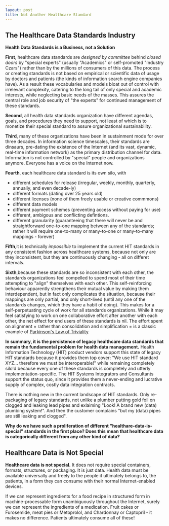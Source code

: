 ```yaml
---
layout: post
title: Not Another Healthcare Standard
---
```



The Healthcare Data Standards Industry
-----

**Health Data Standards is a Business, not a Solution**

**First**, healthcare data standards are *designed by committee* behind *closed doors* by "special experts" (usually "Academics" or self-promoted "Industry Czars") rather than by the millions of consumers of this data. The process or creating standards is not based on empirical or scientific data of usage by doctors and patients (the kinds of information search engine companies have).  As a result these vocabularies and models bloat out of control with irrelevant complexity, catering to the long tail of only special and academic interests, while neglecting basic needs of the masses. This assures the central role and job security of "the experts"  for continued management of these standards.

**Second**, all health data standards organization have different agendas, goals, and procedures they need to support, not least of which is to monetize their special standard to assure organizational sustainability.  

**Third**, many of these organizations have been in sustainment mode for over three decades.  In information science timescales, their standards are dinsaurs, pre-dating the existence of the Internet (and its vast, dynamic, real-time information network) as the primary distribution channel for data.  Information is not controlled by "special" people and organizations anymore. Everyone has a voice on the Internet now. 

**Fourth**, each healthcare data standard is its own silo, with

* different schedules for release  (irregular, weekly, monthly, quarterly, annually, and even decade-ly)
* different formats (dating over 25 years old)
* different licenses (none of them freely usable or creative commmons)
* different data models
* different payment schemes (preventing access without paying for use)
* different, ambigous and conflicting defintions.
* different granularity (guaranteeing that there will never be and straightforward one-to-one mapping between any of the standards;  rather it will require one-to-many or many-to-one or many-to-many mappings - forever)

**Fifth**,it is technically *impossible* to implement the current HIT standards in any consistent fashion across healthcare systems, because not only are they inconsistent, but they are continuously changing - all on differet intervals.

**Sixth**,because these standards are so inconsistent with each other, the standards organizations feel compelled to spend most of their time attempting to "align" themselves with each other. This self-reinforcing behaviour apparently strengthens their mutual value by making them interdependent, but in fact only complicates the situation, because their mappings are only partial, and only short-lived (until any one of the standards changes, which they have a habit of doing). This makes for a self-perpetuating cycle of work for all standards organizations. While it may feel satisfying to work on one collaborative effort after another with each other, the net effect for end users of these standards is nil. The effort spent on alignment = rather than consolidation and simplification =  is a classic example of [Parkinson's Law of Triviality](https://en.wikipedia.org/wiki/Parkinson%27s_law_of_triviality)



**In summary, it is the persistence of legacy healthcare data standards that remain the fundamental problem for health data management.**  Health Information Technology (HIT) product vendors support this state of legacy HIT standards because it provides them top cover: "We use HIT standard XYZ... therefore we must be interoperable!" while remaining completely silo'd because every one of these standards is completely and utterly implementation-specific.  The HIT Systems Integrators and  Consultants support the status quo, since it provides them a never-ending and lucrative supply of complex, costly data integration contracts.

There is nothing new in the current landscape of HIT standards.  Only re-packaging of legacy standards, not unlike a plumber putting gold foil on clogged and leaking lead pipes and exlaiming "Look! A brand new (data) plumbing system!". And then the customer complains "but my (data) pipes are still leaking and clogged".


**Why do we have such a proliferation of different "healthare-data-is-special" standards in the first place?
Does this mean that healthcare data is categorically different from any other kind of data?**


Healthcare Data is Not Special
-----

**Healthcare data is not special.**  It does not require special containers, formats, structures, or packaging. It is just data.   Health data must be available universally and freely to the people it ultimately belongs to, the patients, in a form they can consume with their normal Internet-enabled devices.  

If we can represent ingredients for a food recipe in structured form in machine-processable form unambiguously throughout the Internet, surely we can represent the ingredients of a medication.  Fruit cakes or Furosemide,  meat pies or Metoprolol,  and Chardonnay or Captopril -  it makes no difference.  Patients ultimately consume all of these!



